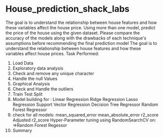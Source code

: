 # House_prediction_shack_labs
The goal is to understand the relationship between house features and how these variables affect the house price. Using more than one model, predict the price of the house using the given dataset. Please compare the accuracy of the models along with the drawbacks of each technique's assumptions before recommending the final prediction model
The goal is to understand the relationship between house features and how these variables affect house prices. 
Task Performed: 
1. Load Data 
2. Exploratory data analysis 
3. Check and remove any unique character 
4. Handle the null Values 
5. Graphical Analysis 
6. Check and Handle the outliers
 7. Train Test Split 
8. Model building for :
Linear Regression
Ridge Regression
Lasso Regression
Support Vector Regression
Decision Tree Regressor
Random Forest Regressor 
9. check for all models:
mean_squared_error
mean_absolute_error
r2_score
Adjusted r2_score
Hyper-Parameter tuning using RandomSearchCV on:
  =>Random Forest Regessor   
 10. Summary
